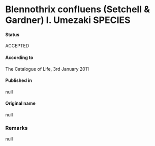 # Blennothrix confluens (Setchell & Gardner) I. Umezaki SPECIES

#### Status
ACCEPTED

#### According to
The Catalogue of Life, 3rd January 2011

#### Published in
null

#### Original name
null

### Remarks
null